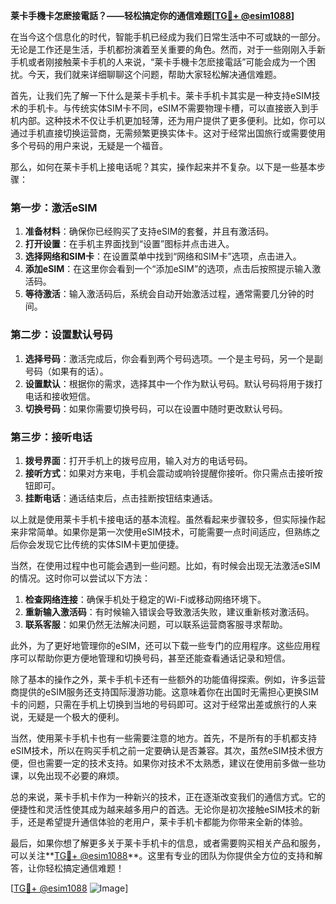 **莱卡手機卡怎麽接電話？——轻松搞定你的通信难题[[TG💪+ @esim1088](https://t.me/s/esim1088)]**

在当今这个信息化的时代，智能手机已经成为我们日常生活中不可或缺的一部分。无论是工作还是生活，手机都扮演着至关重要的角色。然而，对于一些刚刚入手新手机或者刚接触莱卡手机的人来说，“莱卡手機卡怎麽接電話”可能会成为一个困扰。今天，我们就来详细聊聊这个问题，帮助大家轻松解决通信难题。

首先，让我们先了解一下什么是莱卡手机卡。莱卡手机卡其实是一种支持eSIM技术的手机卡。与传统实体SIM卡不同，eSIM不需要物理卡槽，可以直接嵌入到手机内部。这种技术不仅让手机更加轻薄，还为用户提供了更多便利。比如，你可以通过手机直接切换运营商，无需频繁更换实体卡。这对于经常出国旅行或需要使用多个号码的用户来说，无疑是一个福音。

那么，如何在莱卡手机上接电话呢？其实，操作起来并不复杂。以下是一些基本步骤：

### 第一步：激活eSIM

1. **准备材料**：确保你已经购买了支持eSIM的套餐，并且有激活码。
2. **打开设置**：在手机主界面找到“设置”图标并点击进入。
3. **选择网络和SIM卡**：在设置菜单中找到“网络和SIM卡”选项，点击进入。
4. **添加eSIM**：在这里你会看到一个“添加eSIM”的选项，点击后按照提示输入激活码。
5. **等待激活**：输入激活码后，系统会自动开始激活过程，通常需要几分钟的时间。

### 第二步：设置默认号码

1. **选择号码**：激活完成后，你会看到两个号码选项。一个是主号码，另一个是副号码（如果有的话）。
2. **设置默认**：根据你的需求，选择其中一个作为默认号码。默认号码将用于拨打电话和接收短信。
3. **切换号码**：如果你需要切换号码，可以在设置中随时更改默认号码。

### 第三步：接听电话

1. **拨号界面**：打开手机上的拨号应用，输入对方的电话号码。
2. **接听方式**：如果对方来电，手机会震动或响铃提醒你接听。你只需点击接听按钮即可。
3. **挂断电话**：通话结束后，点击挂断按钮结束通话。

以上就是使用莱卡手机卡接电话的基本流程。虽然看起来步骤较多，但实际操作起来非常简单。如果你是第一次使用eSIM技术，可能需要一点时间适应，但熟练之后你会发现它比传统的实体SIM卡更加便捷。

当然，在使用过程中也可能会遇到一些问题。比如，有时候会出现无法激活eSIM的情况。这时你可以尝试以下方法：

1. **检查网络连接**：确保手机处于稳定的Wi-Fi或移动网络环境下。
2. **重新输入激活码**：有时候输入错误会导致激活失败，建议重新核对激活码。
3. **联系客服**：如果仍然无法解决问题，可以联系运营商客服寻求帮助。

此外，为了更好地管理你的eSIM，还可以下载一些专门的应用程序。这些应用程序可以帮助你更方便地管理和切换号码，甚至还能查看通话记录和短信。

除了基本的操作之外，莱卡手机卡还有一些额外的功能值得探索。例如，许多运营商提供的eSIM服务还支持国际漫游功能。这意味着你在出国时无需担心更换SIM卡的问题，只需在手机上切换到当地的号码即可。这对于经常出差或旅行的人来说，无疑是一个极大的便利。

当然，使用莱卡手机卡也有一些需要注意的地方。首先，不是所有的手机都支持eSIM技术，所以在购买手机之前一定要确认是否兼容。其次，虽然eSIM技术很方便，但也需要一定的技术支持。如果你对技术不太熟悉，建议在使用前多做一些功课，以免出现不必要的麻烦。

总的来说，莱卡手机卡作为一种新兴的技术，正在逐渐改变我们的通信方式。它的便捷性和灵活性使其成为越来越多用户的首选。无论你是初次接触eSIM技术的新手，还是希望提升通信体验的老用户，莱卡手机卡都能为你带来全新的体验。

最后，如果你想了解更多关于莱卡手机卡的信息，或者需要购买相关产品和服务，可以关注**[TG💪+ @esim1088](https://t.me/s/esim1088)**。这里有专业的团队为你提供全方位的支持和解答，让你轻松搞定通信难题！

[[TG💪+ @esim1088](https://t.me/s/esim1088) ![Image](https://i.postimg.cc/4NQfJmqS/Snipaste-2025-05-13-00-14-12.png)]
